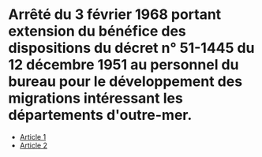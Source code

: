 # Arrêté du 3 février 1968 portant extension du bénéfice des dispositions du décret n° 51-1445 du 12 décembre 1951 au personnel du bureau pour le développement des migrations intéressant les départements d'outre-mer.

- [Article 1](article-1.md)
- [Article 2](article-2.md)
